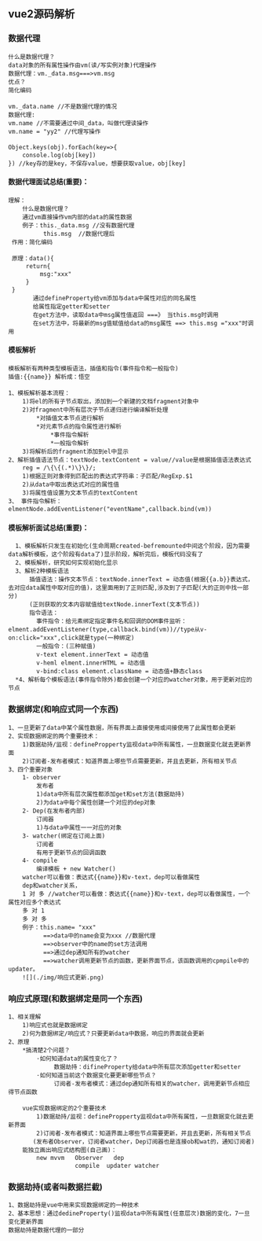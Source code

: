 ## vue2源码解析

### 数据代理 
    什么是数据代理？
    data对象的所有属性操作由vm(读/写实例对象)代理操作
    数据代理：vm._data.msg===>vm.msg
    优点？
    简化编码

    vm._data.name //不是数据代理的情况
    数据代理:
    vm.name //不需要通过中间_data，叫做代理读操作
    vm.name = "yy2" //代理写操作

    Object.keys(obj).forEach(key=>{
        console.log(obj[key])
    }) //key存的是key，不保存value，想要获取value，obj[key]

    
#### 数据代理面试总结(重要)：
    理解：
        什么是数据代理？
        通过vm直接操作vm内部的data的属性数据
        例子：this._data.msg //没有数据代理
              this.msg  //数据代理后
     作用：简化编码         

     原理：data(){
         return{
             msg:"xxx"
         }
     }
           通过defineProperty给vm添加与data中属性对应的同名属性
           给属性指定getter和setter
           在get方法中，读取data中msg属性值返回 ===》 当this.msg时调用
           在set方法中，将最新的msg值赋值给data的msg属性 ==> this.msg ="xxx"时调用


#### 模板解析
    模板解析有两种类型模板语法，插值和指令(事件指令和一般指令)
    插值:{{name}} 解析成：悟空

    1、模板解析基本流程：
        1)将el的所有子节点取出，添加到一个新建的文档fragment对象中
        2)对fragment中所有层次子节点递归进行编译解析处理
            *对插值文本节点进行解析
            *对元素节点的指令属性进行解析
                *事件指令解析
                *一般指令解析
        3)将解析后的fragment添加到el中显示      
    2、解析插值语法节点：textNode.textContent = value//value是根据插值语法表达式
        reg = /\{\{(.*)\}\}/;
        1)根据正则对象得到匹配出的表达式字符串：子匹配/RegExp.$1  
        2)从data中取出表达式对应的属性值
        3)将属性值设置为文本节点的textContent
    3、 事件指令解析：elmentNode.addEventListener("eventName",callback.bind(vm))

#### 模板解析面试总结(重要)：     
      1、模板解析只发生在初始化(生命周期created-befremounted中间这个阶段，因为需要data解析模板，这个阶段有data了)显示阶段，解析完后，模板代码没有了
      2、模板解析，研究如何实现初始化显示
      3、解析2种模板语法
          插值语法：操作文本节点：textNode.innerText = 动态值(根据{{a.b}}表达式，去对应data属性中取对应的值)，这里面用到了正则匹配,涉及到了子匹配(大的正则中找一部分)
          (正则获取的文本内容赋值给textNode.innerText(文本节点))
          指令语法：
            事件指令：给元素绑定指定事件名和回调的DOM事件监听：elment.addEventListener(type,callback.bind(vm))//type从v-on:click="xxx",click就是type(一种绑定)
            一般指令：(三种赋值)
            v-text element.innerText = 动态值
            v-heml elment.innerHTML = 动态值
            v-bind:class element.className = 动态值+静态class
      *4、解析每个模板语法(事件指令除外)都会创建一个对应的watcher对象，用于更新对应的节点      

### 数据绑定(和响应式同一个东西)
    1、一旦更新了data中某个属性数据，所有界面上直接使用或间接使用了此属性都会更新
    2、实现数据绑定的两个重要技术：
        1)数据劫持/监视：definePropperty监视data中所有属性，一旦数据变化就去更新界面
        2)订阅者-发布者模式：知道界面上哪些节点需要更新，并且去更新，所有相关节点
    3、四个重要对象
        1- observer
            发布者
            1)data中所有层次属性都添加get和set方法(数据劫持)
            2)为data中每个属性创建一个对应的dep对象
        2- Dep(在发布者内部)
            订阅器
            1)与data中属性一一对应的对象
        3- watcher(绑定在订阅上面)
            订阅者     
            有用于更新节点的回调函数
        4- compile 
            编译模板 + new Watcher()
        watcher可以看做：表达式{{name}}和v-text，dep可以看做属性
        dep和watcher关系，
        1 对 多 //watcher可以看做：表达式{{name}}和v-text，dep可以看做属性，一个属性对应多个表达式    
        多 对 1
        多 对 多
        例子：this.name= "xxx"
              ==>data中的name会变为xxx //数据代理
              ==>observer中的name的set方法调用
              ==>通过dep通知所有的watcher
              ==>watcher调用更新节点的函数，更新界面节点，该函数调用的cpmpile中的updater。
        ![](./img/响应式更新.png)

### 响应式原理(和数据绑定是同一个东西)
    1、相关理解
        1)响应式也就是数据绑定
        2)何为数据绑定/响应式？只要更新data中数据，响应的界面就会更新
    2、原理
        *搞清楚2个问题？
            ·如何知道data的属性变化了？
                 数据劫持：difineProperty给data中所有层次添加getter和setter
            ·如何知道当前这个数据变化要更新哪些节点？
                 订阅者-发布者模式：通过dep通知所有相关的watcher，调用更新节点相应得节点函数

        vue实现数据绑定的2个重要技术
            1)数据劫持/监视：definePropperty监视data中所有属性，一旦数据变化就去更新界面
            2)订阅者-发布者模式：知道界面上哪些节点需要更新，并且去更新，所有相关节点      
           (发布者Observer，订阅者watcher，Dep订阅器也是连接ob和wat的，通知订阅者)
        能独立画出响应式结构图(自己画)：
            new mvvm   Observer   dep
                       compile  updater watcher 
            
### 数据劫持(或者叫数据拦截)
    1、数据劫持是vue中用来实现数据绑定的一种技术
    2、基本思想：通过dedineProperty()监视data中所有属性(任意层次)数据的变化，7一旦变化更新界面      
    数据劫持是数据代理的一部分  